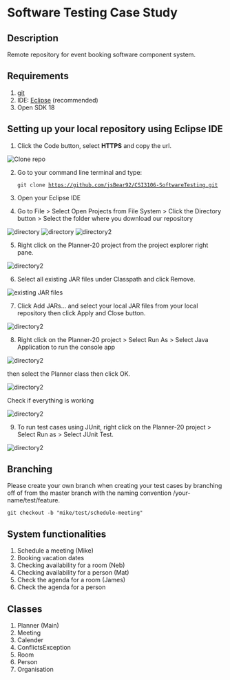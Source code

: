 # Software Testing Case Study

## Description

Remote repository for event booking software component system.

## Requirements

1. [git](https://git-scm.com/downloads)
2. IDE: [Eclipse](https://www.eclipse.org/downloads/) (recommended)
3. Open SDK 18

## Setting up your local repository using Eclipse IDE

1. Click the Code button, select **HTTPS** and copy the url.

![Clone repo](./clone.png)

2. Go to your command line terminal and type:

   <code>git clone https://github.com/jsBear92/CSI3106-SoftwareTesting.git</code>

3. Open your Eclipse IDE
4. Go to File > Select Open Projects from File System > Click the Directory button > Select the folder where you download our repository

![directory](./start.png)
![directory](./dir.png)
![directory2](./planner.png)

5. Right click on the Planner-20 project from the project explorer right pane.

![directory2](./select-project.png)

6. Select all existing JAR files under Classpath and click Remove.

![existing JAR files](./remove_class_path.png)

7. Click Add JARs... and select your local JAR files from your local repository then click Apply and Close button.

![directory2](./new-jar.png)

8. Right click on the Planner-20 project > Select Run As > Select Java Application to run the console app

![directory2](./run-java-app.png)

then select the Planner class then click OK.

![directory2](./select-planner.png)

Check if everything is working

![directory2](./java-app.png)

9. To run test cases using JUnit, right click on the Planner-20 project > Select Run as > Select JUnit Test.

![directory2](./j-unit.png)

## Branching

Please create your own branch when creating your test cases by branching off of from the master branch with the naming convention /your-name/test/feature.

<code>git checkout -b "mike/test/schedule-meeting"</code>

## System functionalities

1. Schedule a meeting (Mike)
2. Booking vacation dates
3. Checking availability for a room (Neb)
4. Checking availability for a person (Mat)
5. Check the agenda for a room (James)
6. Check the agenda for a person

## Classes

1. Planner (Main)
2. Meeting
3. Calender
4. ConflictsException
5. Room
6. Person
7. Organisation
